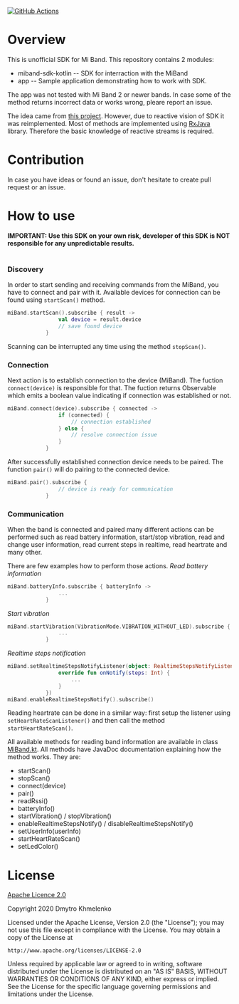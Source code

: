[![GitHub Actions](https://github.com/dkhmelenko/miband-android/workflows/Android%20CI/badge.svg)](https://github.com/dkhmelenko/miband-android/actions)

# Overview

This is unofficial SDK for Mi Band. This repository contains 2 modules:
* miband-sdk-kotlin -- SDK for interraction with the MiBand
* app -- Sample application demonstrating how to work with SDK.

The app was not tested with Mi Band 2 or newer bands. In case some of the method returns incorrect data or works wrong, pleare report an issue. 

The idea came from [this project](https://github.com/pangliang/miband-sdk-android). However, due to reactive vision of SDK it was reimplemented. Most of methods are implemented using [RxJava](https://github.com/ReactiveX/RxJava) library. Therefore the basic knowledge of reactive streams is required.

# Contribution
In case you have ideas or found an issue, don't hesitate to create pull request or an issue.

# How to use
**IMPORTANT: Use this SDK on your own risk, developer of this SDK is NOT responsible for any unpredictable results.** <br/> <br/>


### Discovery
In order to start sending and receiving commands from the MiBand, you have to connect and pair with it. Available devices for connection can be found using `startScan()` method.

```kotlin
miBand.startScan().subscribe { result ->
                val device = result.device
                // save found device
            }
```
Scanning can be interrupted any time using the method `stopScan()`.

### Connection
Next action is to establish connection to the device (MiBand). The fuction `connect(device)` is responsible for that. The fuction returns Observable which emits a boolean value indicating if connection was established or not.
```kotlin
miBand.connect(device).subscribe { connected ->
                if (connected) {
                    // connection established
                } else {
                    // resolve connection issue
                }
            }
```
After successfully established connection device needs to be paired. The function `pair()` will do pairing to the connected device.
```kotlin
miBand.pair().subscribe { 
                // device is ready for communication
            }
```
### Communication
When the band is connected and paired many different actions can be performed such as read battery information, start/stop vibration, read and change user information, read current steps in realtime, read heartrate and many other.

There are few examples how to perform those actions. 
*Read battery information*
```kotlin
miBand.batteryInfo.subscribe { batteryInfo ->
                ...
            }
```
*Start vibration*
```kotlin
miBand.startVibration(VibrationMode.VIBRATION_WITHOUT_LED).subscribe {
                ...
            }
```
*Realtime steps notification*
```kotlin
miBand.setRealtimeStepsNotifyListener(object: RealtimeStepsNotifyListener {
                override fun onNotify(steps: Int) {
                    ...
                }
            })
miBand.enableRealtimeStepsNotify().subscribe()
```
Reading heartrate can be done in a similar way: first setup the listener using `setHeartRateScanListener()` and then call the method `startHeartRateScan()`.


All available methods for reading band information are available in class [MiBand.kt](https://github.com/dkhmelenko/miband-android/blob/master/miband-sdk-kotlin/src/main/java/com/khmelenko/lab/miband/MiBand.kt). All methods have JavaDoc documentation explaining how the method works. They are:
* startScan()
* stopScan()
* connect(device)
* pair()
* readRssi()
* batteryInfo()
* startVibration() / stopVibration()
* enableRealtimeStepsNotify() / disableRealtimeStepsNotify()
* setUserInfo(userInfo)
* startHeartRateScan()
* setLedColor()

# License

[Apache Licence 2.0](http://www.apache.org/licenses/LICENSE-2.0)

Copyright 2020 Dmytro Khmelenko

Licensed under the Apache License, Version 2.0 (the "License");
you may not use this file except in compliance with the License.
You may obtain a copy of the License at

    http://www.apache.org/licenses/LICENSE-2.0

Unless required by applicable law or agreed to in writing, software
distributed under the License is distributed on an "AS IS" BASIS,
WITHOUT WARRANTIES OR CONDITIONS OF ANY KIND, either express or implied.
See the License for the specific language governing permissions and
limitations under the License.
